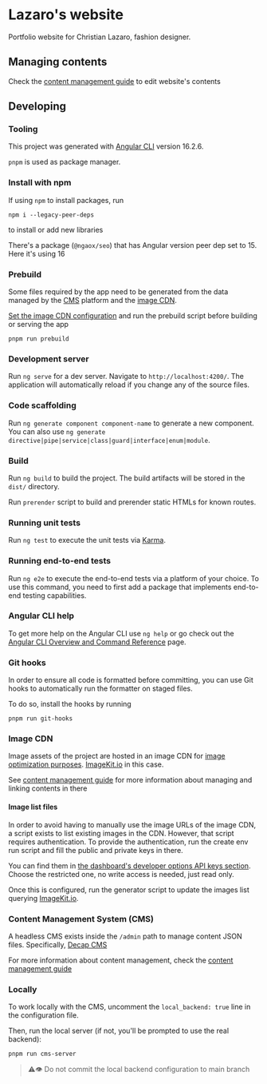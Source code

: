 # Lazaro's website

Portfolio website for Christian Lazaro, fashion designer.

## Managing contents

Check the [content management guide] to edit website's contents

[content management guide]: docs/content-management/index.md

## Developing

### Tooling

This project was generated with [Angular CLI](https://github.com/angular/angular-cli) version 16.2.6.

`pnpm` is used as package manager.

### Install with npm

If using `npm` to install packages, run

```shell
npm i --legacy-peer-deps
```

to install or add new libraries

There's a package (`@ngaox/seo`) that has Angular version peer dep set to 15. Here it's using 16

### Prebuild

Some files required by the app need to be generated from the data managed by the [CMS] platform and the [image CDN].

[Set the image CDN configuration](#images-cdn) and run the prebuild script before building or serving the app

```shell
pnpm run prebuild
```

### Development server

Run `ng serve` for a dev server. Navigate to `http://localhost:4200/`. The application will automatically reload if you
change any of the source files.

### Code scaffolding

Run `ng generate component component-name` to generate a new component. You can also
use `ng generate directive|pipe|service|class|guard|interface|enum|module`.

### Build

Run `ng build` to build the project. The build artifacts will be stored in the `dist/` directory.

Run `prerender` script to build and prerender static HTMLs for known routes.

### Running unit tests

Run `ng test` to execute the unit tests via [Karma](https://karma-runner.github.io).

### Running end-to-end tests

Run `ng e2e` to execute the end-to-end tests via a platform of your choice. To use this command, you need to first add a
package that implements end-to-end testing capabilities.

### Angular CLI help

To get more help on the Angular CLI use `ng help` or go check out
the [Angular CLI Overview and Command Reference](https://angular.io/cli) page.

### Git hooks

In order to ensure all code is formatted before committing, you can use Git hooks to automatically run the formatter on
staged files.

To do so, install the hooks by running

```shell
pnpm run git-hooks
```

### Image CDN

[image CDN]: #images-cdn

Image assets of the project are hosted in an image CDN
for [image optimization purposes](https://web.dev/image-cdns/#how-image-cdns-use-urls-to-indicate-optimization-options). [ImageKit.io]
in this case.

See [content management guide] for more information about managing and linking contents in there

#### Image list files

In order to avoid having to manually use the image URLs of the image CDN, a script exists to list existing images in the
CDN. However, that script requires authentication. To provide the authentication, run the create env run script and fill the public and private keys in there.

You can find them
in [the dashboard's developer options API keys section](https://imagekit.io/dashboard/developer/api-keys). Choose the
restricted one, no write access is needed, just read only.

Once this is configured, run the generator script to update the images list querying [ImageKit.io].

[ImageKit.io]: https://imagekit.io

### Content Management System (CMS)

[CMS]: #content-management-system-cms

A headless CMS exists inside the `/admin` path to manage content JSON files. Specifically, [Decap CMS]

For more information about content management, check the [content management guide]

### Locally

To work locally with the CMS, uncomment the `local_backend: true` line in the configuration file.

Then, run the local server (if not, you'll be prompted to use the real backend):

```
pnpm run cms-server
```

> ⚠️👁️ Do not commit the local backend configuration to main branch

[Decap CMS]: https://decapcms.org
